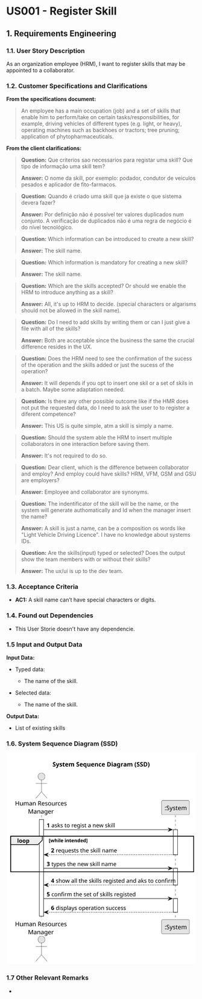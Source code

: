 # US001 - Register Skill


## 1. Requirements Engineering

### 1.1. User Story Description

As an organization employee (HRM), I want to register skills that may be appointed to a collaborator.

### 1.2. Customer Specifications and Clarifications 

**From the specifications document:**

> An employee has a main occupation (job) and a set of skills that enable him to perform/take on certain tasks/responsibilities, for example, driving vehicles of different types (e.g. light, or heavy), operating machines such as backhoes or tractors; tree pruning; application of phytopharmaceuticals.

**From the client clarifications:**

> **Question:** Que criterios sao necessarios para registar uma skill? Que tipo de informação uma skill tem?
> 
> **Answer:** O nome da skill, por exemplo: podador, condutor de veiculos pesados e aplicador de fito-farmacos.

> **Question:** Quando é criado uma skill que ja existe o que sistema devera fazer?
> 
> **Answer:** Por definição não é possível ter valores duplicados num conjunto. A verificação de duplicados não é uma regra de negócio é do nível tecnológico.

> **Question:** Which information can be introduced to create a new skill?
> 
> **Answer:** The skill name.

> **Question:** Which information is mandatory for creating a new skill?
>
> **Answer:** The skill name.

> **Question:** Which are the skills accepted? Or should we enable the HRM to introduce anything as a skill?
>
> **Answer:** All, it's up to HRM to decide. (special characters or algarisms should not be allowed in the skill name).

> **Question:**  Do I need to add skills  by writing them or can I just give a file with all of the skills?
> 
> **Answer:** Both are acceptable since the business the same the crucial difference resides in the UX.

> **Question:** Does the HRM need to see the confirmation of the sucess of the operation and the skills added or just the sucess of the operation?
>
> **Answer:** It will depends if you opt to insert one skil or a set of skils in a batch. Maybe some adaptation needed.

> **Question:** Is there any other possible outcome like if the HMR does not put the requested data, do I need to ask the user to to register a diferent competence?
>
> **Answer:** This US is quite simple, atm a skill is simply a name.

> **Question:** Should the system able the HRM to insert multiple collaborators in one interaction before saving them.
>
> **Answer:** It's not required to do so.

> **Question:** Dear client, which is the difference between collaborator and employ? And employ could have skills? HRM, VFM, GSM and GSU are employers?
>
> **Answer:** Employee and collaborator are synonyms.

> **Question:** The indentificator of the skill will be the name, or the system will generate authomatically and Id when the manager insert the name?
>
> **Answer:** A skill is just a name, can be a composition os words like "Light Vehicle Driving Licence". I have no knowledge about systems IDs.

> **Question:** Are the skills(input) typed or selected? Does the output show the team members with or without their skills?
>
> **Answer:** The ux/ui is up to the dev team.


### 1.3. Acceptance Criteria

* **AC1:** A skill name can’t have special characters or digits.

### 1.4. Found out Dependencies

* This User Storie doesn't have any dependencie.

### 1.5 Input and Output Data

**Input Data:**

* Typed data:
    * The name of the skill.
	
* Selected data:
    * The name of the skill.

**Output Data:**

* List of existing skills

### 1.6. System Sequence Diagram (SSD)

![System Sequence Diagram - Alternative One](svg/us001-system-sequence-diagram.svg)

### 1.7 Other Relevant Remarks

*